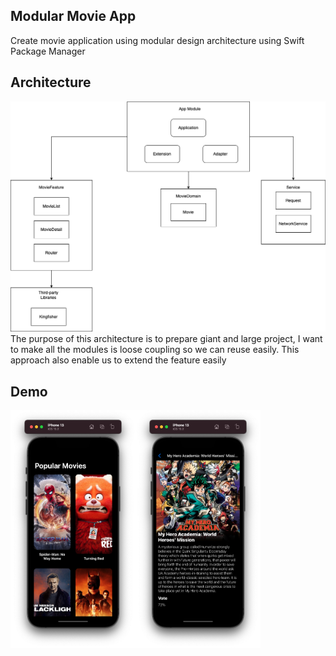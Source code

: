 ## Modular Movie App
Create movie application using modular design architecture using Swift Package Manager

## Architecture
<img src="Architecture.png" />
The purpose of this architecture is to prepare giant and large project, I want to make all the modules is loose coupling so we can reuse easily. This approach also enable us to extend the feature easily

## Demo
<div style="display:flex;flex-direction:row">
    <img src="MovieList.png" height="380" width="200" />
    <img src="MovieDetail.png" height="380" width="200" />
</div>
